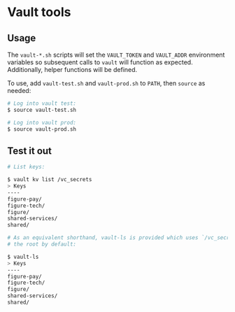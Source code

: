 # Vault tools

## Usage

The `vault-*.sh` scripts will set the `VAULT_TOKEN` and `VAULT_ADDR` 
environment variables so subsequent calls to `vault` will function as expected.
Additionally, helper functions will be defined.

To use, add `vault-test.sh` and `vault-prod.sh` to `PATH`, then `source` as needed:

```bash
# Log into vault test:
$ source vault-test.sh

# Log into vault prod:
$ source vault-prod.sh
```

## Test it out

```bash
# List keys:

$ vault kv list /vc_secrets
> Keys
----
figure-pay/
figure-tech/
figure/
shared-services/
shared/

# As an equivalent shorthand, vault-ls is provided which uses `/vc_secrets` as 
# the root by default:

$ vault-ls
> Keys
----
figure-pay/
figure-tech/
figure/
shared-services/
shared/
```

